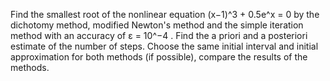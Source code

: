 Find the smallest root of the nonlinear equation (x−1)^3 + 0.5e^x = 0 by the dichotomy method, 
modified Newton's method and the simple iteration method 
with an accuracy of ε = 10^−4 . Find the a priori and a posteriori estimate 
of the number of steps. Choose the same initial interval and initial 
approximation for both methods (if possible), compare the results of the methods.
